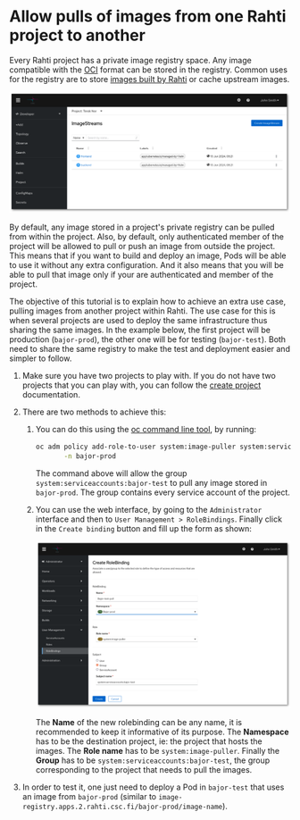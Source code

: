 # Allow pulls of images from one Rahti project to another

Every Rahti project has a private image registry space. Any image compatible with the [OCI](https://opencontainers.org/) format can be stored in the registry. Common uses for the registry are to store [images built by Rahti](../../rahti2/images/creating/#using-rahti-2-to-build-container-images) or cache upstream images.

![Image Streams](../img/ImageStreams.png)

By default, any image stored in a project's private registry can be pulled from within the project. Also, by default, only authenticated member of the project will be allowed to pull or push an image from outside the project. This means that if you want to build and deploy an image, Pods will be able to use it without any extra configuration. And it also means that you will be able to pull that image only if your are authenticated and member of the project.

The objective of this tutorial is to explain how to achieve an extra use case, pulling images from another project within Rahti. The use case for this is when several projects are used to deploy the same infrastructure thus sharing the same images. In the example below, the first project will be production (`bajor-prod`), the other one will be for testing (`bajor-test`). Both need to share the same registry to make the test and deployment easier and simpler to follow.

1. Make sure you have two projects to play with. If you do not have two projects that you can play with, you can follow the [create project](../../rahti2/usage/projects_and_quota/#creating-a-project) documentation.

1. There are two methods to achieve this:
    1. You can do this using the [oc command line tool](../../rahti2/usage/cli/), by running:

        ```sh
        oc adm policy add-role-to-user system:image-puller system:serviceaccounts:bajor-test \
               -n bajor-prod
        ```

        The command above will allow the group `system:serviceaccounts:bajor-test` to pull any image stored in `bajor-prod`. The group contains every service account of the project.

    1. You can use the web interface, by going to the `Administrator` interface and then to `User Management > RoleBindings`. Finally click in the `Create binding` button and fill up the form as shown:

        ![Create RoleBinding](../img/Create-RoleBinding.png)

        The **Name** of the new rolebinding can be any name, it is recommended to keep it informative of its purpose. The **Namespace** has to be the destination project, ie: the project that hosts the images. The **Role name** has to be `system:image-puller`. Finally the **Group** has to be `system:serviceaccounts:bajor-test`, the group corresponding to the project that needs to pull the images.

1. In order to test it, one just need to deploy a Pod in `bajor-test` that uses an image from `bajor-prod` (similar to `image-registry.apps.2.rahti.csc.fi/bajor-prod/image-name`).

